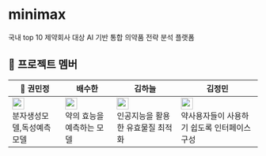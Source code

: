 # minimax
국내 top 10 제약회사 대상 AI 기반 통합 의약품 전략 분석 플랫폼

## **:seedling: 프로젝트 멤버**
|:triangular_flag_on_post: 권민정|배수한|김하늘|김정민|
|-----|----|----|-----|
|<a href="https://github.com/nyryngii"><img src="https://img.shields.io/badge/nyryngii-181717?style=flat-square&logo=GitHub&logoColor=white" height="24px"/></a><br>분자생성모델,독성예측모델</br>|<a href="https://github.com/uh004"><img src="https://img.shields.io/badge/uh004-181717?style=flat-square&logo=GitHub&logoColor=white" height="24px"/></a><br>약의 효능을 예측하는 모델</br>|<a href="https://github.com/vskyv1101"><img src="https://img.shields.io/badge/vskyv1101-181717?style=flat-square&logo=GitHub&logoColor=white" height="24px"/></a><br>인공지능을 활용한 유효물질 최적화</br>|<a href="https://github.com/sharon7224"><img src="https://img.shields.io/badge/sharon7224-181717?style=flat-square&logo=GitHub&logoColor=white" height="24px"/></a><br>약사용자들이 사용하기 쉽도록 인터페이스 구성</br>|

